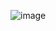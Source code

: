 ![image](https://user-images.githubusercontent.com/43849911/82495074-32a5ed00-9b08-11ea-9863-d914325c0334.png)
